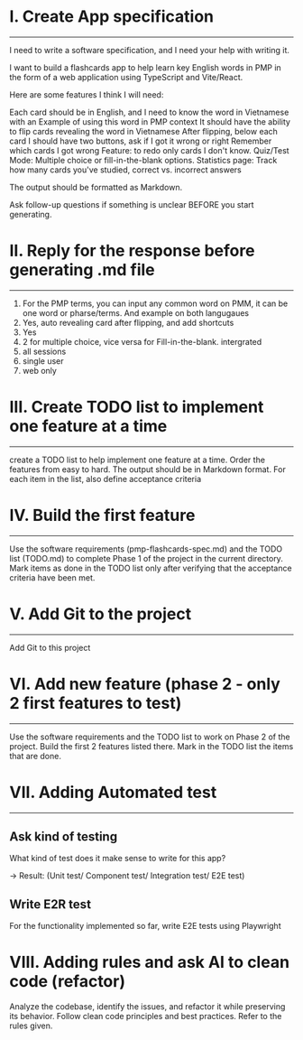 # I. Create App specification
----------------------------
I need to write a software specification, and I need your help with writing it.

I want to build a flashcards app to help learn key English words in PMP in the form of a web application using TypeScript and Vite/React.

Here are some features I think I will need:

Each card should be in English, and I need to know the word in Vietnamese with an Example of using this word in PMP context
It should have the ability to flip cards revealing the word in Vietnamese
After flipping, below each card I should have two buttons, ask if I got it wrong or right
Remember which cards I got wrong
Feature: to redo only cards I don't know.
Quiz/Test Mode: Multiple choice or fill-in-the-blank options.
Statistics page: Track how many cards you've studied, correct vs. incorrect answers

The output should be formatted as Markdown.

Ask follow-up questions if something is unclear BEFORE you start generating.


# II. Reply for the  response before generating .md file
----------------------------
1. For the PMP terms, you can input any common word on PMM, it can be one word or pharse/terms. And example on both langugaues 
2. Yes, auto revealing card after flipping, and add shortcuts
3. Yes
4. 2 for multiple choice, vice versa for Fill-in-the-blank. intergrated
5. all sessions
6. single user
7. web only

# III. Create TODO list to implement one feature at a time
----------------------------
create a TODO list to help implement one feature at a time. Order the features from easy to hard. The output should be in Markdown format. 
For each item in  the list, also define acceptance criteria

# IV. Build the first feature
----------------------------
Use the software requirements (pmp-flashcards-spec.md) and the TODO list (TODO.md) to complete Phase 1 of the project in the current directory. 
Mark items as done in the TODO list only after verifying that the acceptance criteria have been met.

# V. Add Git to the project
----------------------------
Add Git to this project

# VI. Add new feature (phase 2 - only 2 first features to test)
----------------------------
Use the software requirements and the TODO list to work on Phase 2 of the project. Build the first 2 features listed there. Mark in the TODO list the items that are done.

# VII. Adding Automated test
----------------------------
## Ask kind of testing 
What kind of test does it make sense to write for this app?

-> Result: (Unit test/ Component test/ Integration test/ E2E test)

## Write E2R test 
For the functionality implemented so far, write E2E tests using Playwright

# VIII. Adding rules and ask AI to clean code (refactor)
Analyze the codebase, identify the issues, and refactor it while preserving its behavior. Follow clean code principles and best practices. Refer to the rules given.